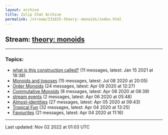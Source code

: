 ```yaml
---
layout: archive
title: Zulip Chat Archive
permalink: /stream/231815-theory:-monoids/index.html
---
```


## Stream: [theory: monoids](https://mattecapu.github.io/ct-zulip-archive/stream/231815-theory:-monoids/index.html)
---

### Topics:

* [what is this construction called?](topic/topic_what.20is.20this.20construction.20called.3F.html) (11 messages, latest: Jan 15 2021 at 18:38)
* [Monoids and toposes](topic/topic_Monoids.20and.20toposes.html) (15 messages, latest: Jul 08 2020 at 20:05)
* [Order Monoids](topic/topic_Order.20Monoids.html) (24 messages, latest: Apr 09 2020 at 12:27)
* [Commutative Monoids](topic/topic_Commutative.20Monoids.html) (8 messages, latest: Apr 08 2020 at 08:39)
* [stream events](topic/topic_stream.20events.html) (2 messages, latest: Apr 06 2020 at 05:48)
* [Almost-identities](topic/topic_Almost-identities.html) (27 messages, latest: Apr 05 2020 at 09:43)
* [Tropical Fun](topic/topic_Tropical.20Fun.html) (32 messages, latest: Apr 04 2020 at 13:25)
* [Favourites](topic/topic_Favourites.html) (21 messages, latest: Apr 04 2020 at 11:16)

<hr><p>Last updated: Nov 02 2022 at 01:03 UTC</p>